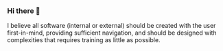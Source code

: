 ### Hi there 👋

 I believe all software (internal or external) should be created with the user first-in-mind, providing sufficient navigation, and should be designed with complexities that requires training as little as possible.

<!--
- 🔭 I’m currently working on ...
- 🌱 I’m currently learning ...
- 👯 I’m looking to collaborate on ...
- 🤔 I’m looking for help with ...
- 💬 Ask me about ...
- 📫 How to reach me: ...
- 😄 Pronouns: Him
- ⚡ Fun fact: ...
-->
